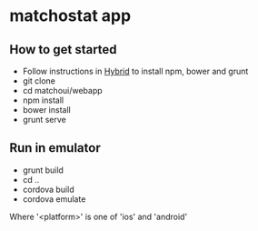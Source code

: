 # matchostat app

## How to get started
- Follow instructions in [Hybrid](https://github.com/martinclsn/hybrid) to install npm, bower and grunt
- git clone <matchoui>
- cd matchoui/webapp
- npm install
- bower install
- grunt serve

## Run in emulator
- grunt build
- cd ..
- cordova build <platform>
- cordova emulate <platform>

Where '\<platform\>' is one of 'ios' and 'android'  

